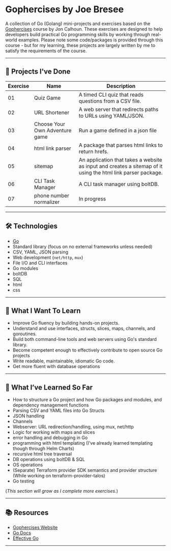 # Gophercises by Joe Bresee

A collection of Go (Golang) mini-projects and exercises based on the [Gophercises](https://gophercises.com/) course by Jon Calhoun. These exercises are designed to help developers build practical Go programming skills by working through real-world examples. Please note some code/packages is provided through this course - but for my learning, these projects are largely written by me to satisfy the requirements of the course.

---

## 📁 Projects I've Done

| Exercise | Name              | Description                                                   |
|----------|-------------------|---------------------------------------------------------------|
| 01       | Quiz Game         | A timed CLI quiz that reads questions from a CSV file.        |
| 02       | URL Shortener     | A web server that redirects paths to URLs using YAML/JSON.    |
| 03       | Choose Your Own Adventure game          | Run a game defined in a json file                       |
| 04       | html link parser         | A package that parses html links to return hrefs.        |
| 05       | sitemap         | An application that takes a website as input and creates a sitemap of it using the html link parser package.        |
| 06       | CLI Task Manager         | A CLI task manager using boltDB.        |
| 07       | phone number normalizer         | In progress        |
---

## 🛠 Technologies

- [Go](https://golang.org/)
- Standard library (focus on no external frameworks unless needed)
- CSV, YAML, JSON parsing
- Web development (`net/http`, `mux`)
- File I/O and CLI interfaces
- Go modules
- boltDB
- SQL
- html
- css

---

## 🧠 What I Want To Learn

- Improve Go fluency by building hands-on projects.
- Understand and use interfaces, structs, slices, maps, channels, and goroutines.
- Build both command-line tools and web servers using Go's standard library.
- Become competent enough to effectively contribute to open source Go projects
- Write readable, maintainable, idiomatic Go code.
- Get more fluent with database operations

---

## 🧠 What I’ve Learned So Far

- How to structure a Go project and how Go packages and modules, and dependency management functions
- Parsing CSV and YAML files into Go Structs
- JSON handling
- Channels
- Webserver: URL redirection/handling, using mux, net/http
- Logic for working with maps and slices
- error handling and debugging in Go
- programming with html templating (I've already learned templating though through Helm Charts)
- recursive html tree traversal
- DB operations using boltDB & SQL
- OS operations
- (Separate) Terraform provider SDK semantics and provider structure (While working on terraform-provider-talos)
- Go testing

(*This section will grow as I complete more exercises.*)

---

## 📚 Resources

- [Gophercises Website](https://gophercises.com/)
- [Go Docs](https://golang.org/doc/)
- [Effective Go](https://golang.org/doc/effective_go.html)

---